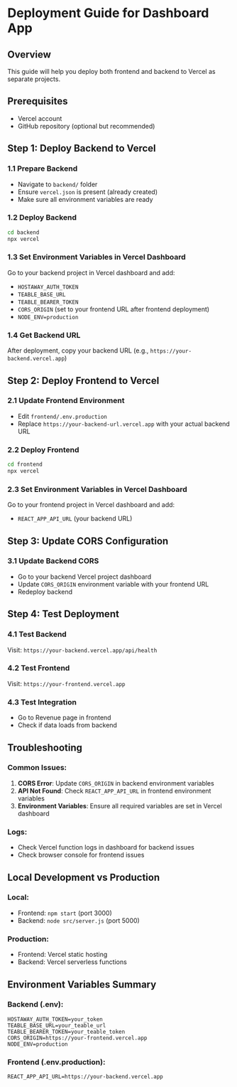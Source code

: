 # Deployment Guide for Dashboard App

## Overview
This guide will help you deploy both frontend and backend to Vercel as separate projects.

## Prerequisites
- Vercel account
- GitHub repository (optional but recommended)

## Step 1: Deploy Backend to Vercel

### 1.1 Prepare Backend
- Navigate to `backend/` folder
- Ensure `vercel.json` is present (already created)
- Make sure all environment variables are ready

### 1.2 Deploy Backend
```bash
cd backend
npx vercel
```

### 1.3 Set Environment Variables in Vercel Dashboard
Go to your backend project in Vercel dashboard and add:
- `HOSTAWAY_AUTH_TOKEN`
- `TEABLE_BASE_URL`
- `TEABLE_BEARER_TOKEN`
- `CORS_ORIGIN` (set to your frontend URL after frontend deployment)
- `NODE_ENV=production`

### 1.4 Get Backend URL
After deployment, copy your backend URL (e.g., `https://your-backend.vercel.app`)

## Step 2: Deploy Frontend to Vercel

### 2.1 Update Frontend Environment
- Edit `frontend/.env.production`
- Replace `https://your-backend-url.vercel.app` with your actual backend URL

### 2.2 Deploy Frontend
```bash
cd frontend
npx vercel
```

### 2.3 Set Environment Variables in Vercel Dashboard
Go to your frontend project in Vercel dashboard and add:
- `REACT_APP_API_URL` (your backend URL)

## Step 3: Update CORS Configuration

### 3.1 Update Backend CORS
- Go to your backend Vercel project dashboard
- Update `CORS_ORIGIN` environment variable with your frontend URL
- Redeploy backend

## Step 4: Test Deployment

### 4.1 Test Backend
Visit: `https://your-backend.vercel.app/api/health`

### 4.2 Test Frontend
Visit: `https://your-frontend.vercel.app`

### 4.3 Test Integration
- Go to Revenue page in frontend
- Check if data loads from backend

## Troubleshooting

### Common Issues:
1. **CORS Error**: Update `CORS_ORIGIN` in backend environment variables
2. **API Not Found**: Check `REACT_APP_API_URL` in frontend environment variables
3. **Environment Variables**: Ensure all required variables are set in Vercel dashboard

### Logs:
- Check Vercel function logs in dashboard for backend issues
- Check browser console for frontend issues

## Local Development vs Production

### Local:
- Frontend: `npm start` (port 3000)
- Backend: `node src/server.js` (port 5000)

### Production:
- Frontend: Vercel static hosting
- Backend: Vercel serverless functions

## Environment Variables Summary

### Backend (.env):
```
HOSTAWAY_AUTH_TOKEN=your_token
TEABLE_BASE_URL=your_teable_url
TEABLE_BEARER_TOKEN=your_teable_token
CORS_ORIGIN=https://your-frontend.vercel.app
NODE_ENV=production
```

### Frontend (.env.production):
```
REACT_APP_API_URL=https://your-backend.vercel.app
```
